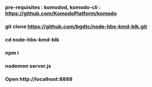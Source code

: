  ### pre-requisites : komodod, komodo-cli : https://github.com/KomodoPlatform/komodo 

 ### git clone https://github.com/bgdtc/node-hbs-kmd-blk.git
 ### cd node-hbs-kmd-blk
 ### npm i
 ### nodemon server.js
 ### Open http://localhost:8888 
